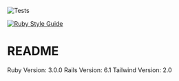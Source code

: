 ![Tests](https://github.com/aamdani/innovative_form_builder/workflows/Tests/badge.svg)

[![Ruby Style Guide](https://img.shields.io/badge/code_style-standard-brightgreen.svg)](https://github.com/testdouble/standard)

# README

Ruby Version: 3.0.0
Rails Version: 6.1
Tailwind Version: 2.0
